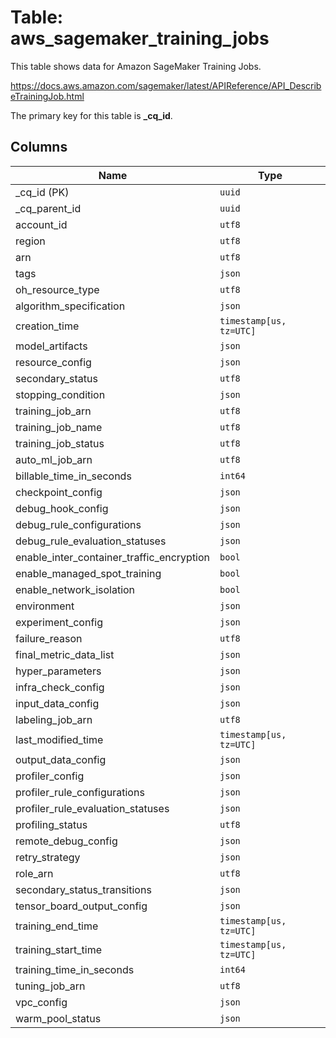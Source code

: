 # Table: aws_sagemaker_training_jobs

This table shows data for Amazon SageMaker Training Jobs.

https://docs.aws.amazon.com/sagemaker/latest/APIReference/API_DescribeTrainingJob.html

The primary key for this table is **_cq_id**.

## Columns

| Name          | Type          |
| ------------- | ------------- |
|_cq_id (PK)|`uuid`|
|_cq_parent_id|`uuid`|
|account_id|`utf8`|
|region|`utf8`|
|arn|`utf8`|
|tags|`json`|
|oh_resource_type|`utf8`|
|algorithm_specification|`json`|
|creation_time|`timestamp[us, tz=UTC]`|
|model_artifacts|`json`|
|resource_config|`json`|
|secondary_status|`utf8`|
|stopping_condition|`json`|
|training_job_arn|`utf8`|
|training_job_name|`utf8`|
|training_job_status|`utf8`|
|auto_ml_job_arn|`utf8`|
|billable_time_in_seconds|`int64`|
|checkpoint_config|`json`|
|debug_hook_config|`json`|
|debug_rule_configurations|`json`|
|debug_rule_evaluation_statuses|`json`|
|enable_inter_container_traffic_encryption|`bool`|
|enable_managed_spot_training|`bool`|
|enable_network_isolation|`bool`|
|environment|`json`|
|experiment_config|`json`|
|failure_reason|`utf8`|
|final_metric_data_list|`json`|
|hyper_parameters|`json`|
|infra_check_config|`json`|
|input_data_config|`json`|
|labeling_job_arn|`utf8`|
|last_modified_time|`timestamp[us, tz=UTC]`|
|output_data_config|`json`|
|profiler_config|`json`|
|profiler_rule_configurations|`json`|
|profiler_rule_evaluation_statuses|`json`|
|profiling_status|`utf8`|
|remote_debug_config|`json`|
|retry_strategy|`json`|
|role_arn|`utf8`|
|secondary_status_transitions|`json`|
|tensor_board_output_config|`json`|
|training_end_time|`timestamp[us, tz=UTC]`|
|training_start_time|`timestamp[us, tz=UTC]`|
|training_time_in_seconds|`int64`|
|tuning_job_arn|`utf8`|
|vpc_config|`json`|
|warm_pool_status|`json`|